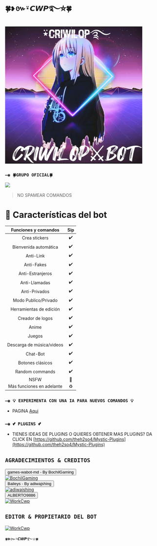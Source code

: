 # `🍀❥៚⍣𝘾𝙒𝙋࿐⛦🍀`
<a href="https://github.com/WorkCwp"><img src="https://github.com/WorkCwp/CRIWILOP_BOT/blob/main/storage/image/log.jpg" width="450" height="450" alt="WorkCwp"/></a>
  

### `—◉ 🍀GRUPO OFICIAL🍀`

<a href="https://chat.whatsapp.com/IivCsR2fXP13mhIMukfGwp" target="blank"><img src="https://img.shields.io/badge/Grupo oficial-25D366?style=for-the-badge&logo=whatsapp&logoColor=white" /></a>


> NO SPAMEAR COMANDOS

# 📖 Características del bot 
|  Funciones y comandos  |                                           Sip |
| :---------------------------------------------: | :-----------: |
| Crea stickers|✔️|
| Bienvenida automática|✔️|
| Anti-Link|✔️|
| Anti-Fakes|✔️|
| Anti-Estranjeros|✔️|
| Anti-Llamadas|✔️|
| Anti-Privados|✔️|
| Modo Publico/Privado|✔️|
| Herramientas de edición|✔️|
| Creador de logos|✔️|
| Anime|✔️|
| Juegos|✔️|
| Descarga de música/videos|✔️|
| Chat-Bot|✔️|
| Botones clásicos|✔️|
| Random commands|✔️|
| NSFW|🔞|
| Más funciones en adelante|♻️|

### `—◉ 💡 EXPERIMENTA CON UNA IA PARA NUEVOS COMANDOS 💡`
- PAGINA [Aqui](https://beta.openai.com/playground)

### `—◉ 💕 PLUGINS 💕`
- TIENES IDEAS DE PLUGINS O QUIERES OBTENER MAS PLUGINS? DA CLICK EN [https://github.com/theh2so4/Mystic-Plugins](https://github.com/theh2so4/Mystic-Plugins)


## `AGRADECIMIENTOS & CREDITOS` 
<div><button id="boton" type="button">games-wabot-md - By BochilGaming </button></div>
<a href="https://github.com/BochilGaming/games-wabot-md/tree/multi-device"><img src="https://github.com/BochilGaming.png" width="250" height="250" alt="BochilGaming"/></a>
<div><button id="boton" type="button">Baileys - By adiwajshing</button></div>
<a href="https://github.com/adiwajshing/Baileys"><img src="https://github.com/adiwajshing.png" width="250" height="250" alt="adiwajshing"/></a>
<div><button id="boton" type="button">ALBERTO9886</button></div>
<a href="https://github.com/ALBERTO9883"><img src="https://github.com/ALBERTO9883.png" width="250" height="250" alt="WorkCwp"/></a>

## `EDITOR & PROPIETARIO DEL BOT` 
<a href="https://github.com/WorkCwp"><img src="https://github.com/WorkCwp.png" width="350" height="350" alt="WorkCwp"/></a>
  
`🍀❥៚⍣𝘾𝙒𝙋࿐⛦🍀`
